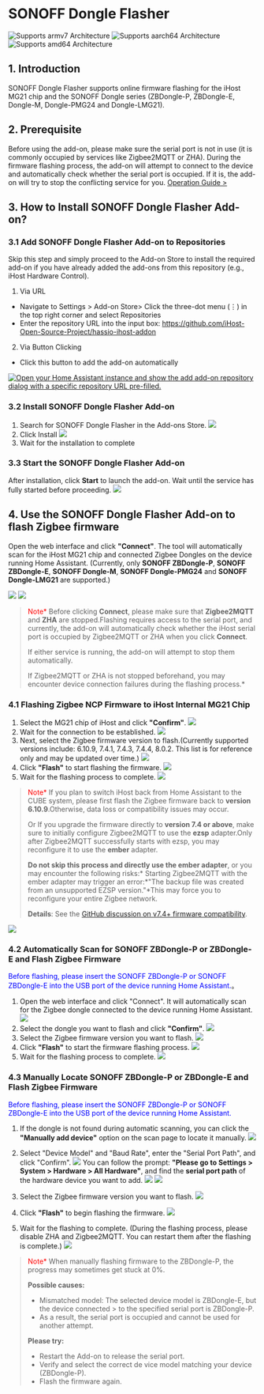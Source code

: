# SONOFF Dongle Flasher

![Supports armv7 Architecture](https://img.shields.io/badge/armv7-yes-green.svg) ![Supports aarch64 Architecture](https://img.shields.io/badge/aarch64-yes-green.svg) ![Supports amd64 Architecture](https://img.shields.io/badge/amd64-yes-green.svg)

## 1. Introduction
SONOFF Dongle Flasher supports online firmware flashing for the iHost MG21 chip and the SONOFF Dongle series (ZBDongle-P, ZBDongle-E, Dongle-M, Dongle-PMG24 and Dongle-LMG21).

## 2. Prerequisite
Before using the add-on, please make sure the serial port is not in use (it is commonly occupied by services like Zigbee2MQTT or ZHA).
During the firmware flashing process, the add-on will attempt to connect to the device and automatically check whether the serial port is occupied.
If it is, the add-on will try to stop the conflicting service for you.
[Operation Guide >](https://github.com/iHost-Open-Source-Project/ha-operating-system?tab=readme-ov-file#readme)

## 3. How to Install SONOFF Dongle Flasher Add-on?
### 3.1 Add SONOFF Dongle Flasher Add-on to Repositories
Skip this step and simply proceed to the Add-on Store to install the required add-on if you have already added the add-ons from this repository (e.g., iHost Hardware Control).
1. Via URL
- Navigate to Settings > Add-on Store> Click the three-dot menu (⋮) in the top right corner and select Repositories
- Enter the repository URL into the input box: https://github.com/iHost-Open-Source-Project/hassio-ihost-addon
2. Via Button Clicking
- Click this button to add the add-on automatically 

[![Open your Home Assistant instance and show the add add-on repository dialog with a specific repository URL pre-filled.](https://my.home-assistant.io/badges/supervisor_add_addon_repository.svg)](https://my.home-assistant.io/redirect/supervisor_add_addon_repository/?repository_url=https%3A%2F%2Fgithub.com%2FiHost-Open-Source-Project%2Fhassio-ihost-addon)
### 3.2 Install SONOFF Dongle Flasher Add-on
1.    Search for SONOFF Dongle Flasher in the Add-ons Store.
![](https://raw.githubusercontent.com/iHost-Open-Source-Project/hassio-ihost-addon/master/hassio-ihost-sonoff-dongle-flasher/images/find.png)
2.    Click Install
![](https://raw.githubusercontent.com/iHost-Open-Source-Project/hassio-ihost-addon/master/hassio-ihost-sonoff-dongle-flasher/images/install_button.png)
3.   Wait for the installation to complete
### 3.3 Start the SONOFF Dongle Flasher Add-on
After installation, click **Start**  to launch the add-on. Wait until the service has fully started before proceeding.
![](https://raw.githubusercontent.com/iHost-Open-Source-Project/hassio-ihost-addon/master/hassio-ihost-sonoff-dongle-flasher/images/start_button.png)
## 4. Use the **SONOFF Dongle Flasher Add-on** to flash Zigbee firmware

Open the web interface and click **"Connect"**. The tool will automatically scan for the iHost MG21 chip and connected Zigbee Dongles on the device running Home Assistant.
(Currently, only **SONOFF ZBDongle-P**, **SONOFF ZBDongle-E**, **SONOFF Dongle-M**, **SONOFF Dongle-PMG24** and **SONOFF Dongle-LMG21** are supported.)

![](https://raw.githubusercontent.com/iHost-Open-Source-Project/hassio-ihost-addon/master/hassio-ihost-sonoff-dongle-flasher/images/MG21_connect_button.png)
![](https://raw.githubusercontent.com/iHost-Open-Source-Project/hassio-ihost-addon/master/hassio-ihost-sonoff-dongle-flasher/images/MG21_connect_scan.png) 

> </font><font color="red">Note*</font> Before clicking **Connect**, please make sure that **Zigbee2MQTT** and **ZHA** are stopped.Flashing requires access to the serial port, and currently, the add-on will automatically check whether the iHost serial port is occupied by Zigbee2MQTT or ZHA when you click **Connect**.
> 
> If either service is running, the add-on will attempt to stop them automatically.
> 
> If Zigbee2MQTT or ZHA is not stopped beforehand, you may encounter device connection failures during the flashing process.*


### 4.1 Flashing Zigbee NCP Firmware to iHost Internal MG21 Chip
1. Select the MG21 chip of iHost and click **"Confirm"**.
![](https://raw.githubusercontent.com/iHost-Open-Source-Project/hassio-ihost-addon/master/hassio-ihost-sonoff-dongle-flasher/images/MG21_connect_scan_confirm_button.png)
2. Wait for the connection to be established.
![](https://raw.githubusercontent.com/iHost-Open-Source-Project/hassio-ihost-addon/master/hassio-ihost-sonoff-dongle-flasher/images/MG21_connect_scan_Waiting%20for%20success.png)
3. Next, select the Zigbee firmware version to flash.(Currently supported versions include: 6.10.9, 7.4.1, 7.4.3, 7.4.4, 8.0.2. This list is for reference only and may be updated over time.)
![](https://raw.githubusercontent.com/iHost-Open-Source-Project/hassio-ihost-addon/master/hassio-ihost-sonoff-dongle-flasher/images/MG21_Select%20Firmware.png)
4. Click **"Flash"** to start flashing the firmware.
![](https://raw.githubusercontent.com/iHost-Open-Source-Project/hassio-ihost-addon/master/hassio-ihost-sonoff-dongle-flasher/images/MG21_Flash.png)
5. Wait for the flashing process to complete.
![](https://raw.githubusercontent.com/iHost-Open-Source-Project/hassio-ihost-addon/master/hassio-ihost-sonoff-dongle-flasher/images/MG21_Flash_success.png)
></font><font color="red">Note*</font> If you plan to switch iHost back from Home Assistant to the CUBE system, please first flash the Zigbee firmware back to **version 6.10.9**.Otherwise, data loss or compatibility issues may occur.
>
> Or If you upgrade the firmware directly to **version 7.4 or above**, make sure to initially configure Zigbee2MQTT to use the **ezsp** adapter.Only after Zigbee2MQTT successfully starts with ezsp, you may reconfigure it to use the **ember** adapter.
>
> **Do not skip this process and directly use the ember adapter**, or you may encounter the following risks:* Starting Zigbee2MQTT with the ember adapter may trigger an error:*"The backup file was created from an unsupported EZSP version."*This may force you to reconfigure your entire Zigbee network.
> 
> **Details**: See the [GitHub discussion on v7.4+ firmware compatibility](https://github.com/Koenkk/zigbee2mqtt/discussions/22919).


![](https://raw.githubusercontent.com/iHost-Open-Source-Project/hassio-ihost-addon/master/hassio-ihost-sonoff-dongle-flasher/images/MG21_ewelink_cube.png)
### 4.2 Automatically Scan for SONOFF ZBDongle-P or ZBDongle-E and Flash Zigbee Firmware

<font color="blue">Before flashing, please insert the SONOFF ZBDongle-P or SONOFF ZBDongle-E into the USB port of the device running Home Assistant.</font>。
1. Open the web interface and click "Connect". It will automatically scan for the Zigbee dongle connected to the device running Home Assistant.
![](https://raw.githubusercontent.com/iHost-Open-Source-Project/hassio-ihost-addon/master/hassio-ihost-sonoff-dongle-flasher/images/Dongle_Auto_scan.png)
2. Select the dongle you want to flash and click **"Confirm"**.
![](https://raw.githubusercontent.com/iHost-Open-Source-Project/hassio-ihost-addon/master/hassio-ihost-sonoff-dongle-flasher/images/Dongle_Auto_confirm.png)
3. Select the Zigbee firmware version you want to flash.
![](https://raw.githubusercontent.com/iHost-Open-Source-Project/hassio-ihost-addon/master/hassio-ihost-sonoff-dongle-flasher/images/Dongle_Auto_Select%20Firmware.png)
4. Click **"Flash"** to start the firmware flashing process.
![](https://raw.githubusercontent.com/iHost-Open-Source-Project/hassio-ihost-addon/master/hassio-ihost-sonoff-dongle-flasher/images/Dongle_Auto_flash.png)
5. Wait for the flashing process to complete.
![](https://raw.githubusercontent.com/iHost-Open-Source-Project/hassio-ihost-addon/master/hassio-ihost-sonoff-dongle-flasher/images/Dongle_Auto_Flash%20complet.png)
### 4.3 Manually Locate SONOFF ZBDongle-P or ZBDongle-E and Flash Zigbee Firmware
<font color="blue">Before flashing, please insert the SONOFF ZBDongle-P or SONOFF ZBDongle-E into the USB port of the device running Home Assistant.</font>

1. If the dongle is not found during automatic scanning, you can click the **"Manually add device"** option on the scan page to locate it manually.
![](https://raw.githubusercontent.com/iHost-Open-Source-Project/hassio-ihost-addon/master/hassio-ihost-sonoff-dongle-flasher/images/Dongle_Manually.png)

2. Select "Device Model" and "Baud Rate", enter the "Serial Port Path", and click "Confirm".
![](https://raw.githubusercontent.com/iHost-Open-Source-Project/hassio-ihost-addon/master/hassio-ihost-sonoff-dongle-flasher/images/Dongle_Manually_Information.png)
You can follow the prompt: **"Please go to Settings > System > Hardware > All Hardware"**, and find the **serial port path** of the hardware device you want to add.
![](https://raw.githubusercontent.com/iHost-Open-Source-Project/hassio-ihost-addon/master/hassio-ihost-sonoff-dongle-flasher/images/Dongle_Manually_hint1.png)
![](https://raw.githubusercontent.com/iHost-Open-Source-Project/hassio-ihost-addon/master/hassio-ihost-sonoff-dongle-flasher/images/Dongle_Manually_hint2.png)
3. Select the Zigbee firmware version you want to flash.
![](https://raw.githubusercontent.com/iHost-Open-Source-Project/hassio-ihost-addon/master/hassio-ihost-sonoff-dongle-flasher/images/Dongle_Manual_Select%20Firmware.png)

4. Click **"Flash"** to begin flashing the firmware.
![](https://raw.githubusercontent.com/iHost-Open-Source-Project/hassio-ihost-addon/master/hassio-ihost-sonoff-dongle-flasher/images/Dongle_Manual_flash.png)

5. Wait for the flashing to complete. (During the flashing process, please disable ZHA and Zigbee2MQTT. You can restart them after the flashing is complete.)
![](https://raw.githubusercontent.com/iHost-Open-Source-Project/hassio-ihost-addon/master/hassio-ihost-sonoff-dongle-flasher/images/Dongle_Manual_Flash%20complet.png)

> </font><font color="red">Note*</font> When manually flashing firmware to the ZBDongle-P, the progress may sometimes get stuck at 0%.
> 
> **Possible causes:**
> - Mismatched model: The selected device model is ZBDongle-E, but the device connected > to the specified serial port is ZBDongle-P.
> - As a result, the serial port is occupied and cannot be used for another attempt.
> 
> **Please try:**
> - Restart the Add-on to release the serial port.
> - Verify and select the correct de vice model matching your device (ZBDongle-P).
> - Flash the firmware again.

